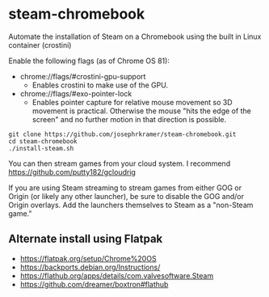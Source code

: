 # steam-chromebook
Automate the installation of Steam on a Chromebook using the built in Linux container (crostini)

Enable the following flags (as of Chrome OS 81):
- chrome://flags/#crostini-gpu-support
  - Enables crostini to make use of the GPU.
- chrome://flags/#exo-pointer-lock
  - Enables pointer capture for relative mouse movement so 3D movement is practical. Otherwise the mouse "hits the edge of the screen" and no further motion in that direction is possible.

```
git clone https://github.com/josephrkramer/steam-chromebook.git
cd steam-chromebook
./install-steam.sh
```

You can then stream games from your cloud system. I recommend https://github.com/putty182/gcloudrig

If you are using Steam streaming to stream games from either GOG or Origin (or likely any other launcher), be sure to disable the GOG and/or Origin overlays. Add the launchers themselves to Steam as a "non-Steam game."


## Alternate install using Flatpak
- https://flatpak.org/setup/Chrome%20OS
- https://backports.debian.org/Instructions/
- https://flathub.org/apps/details/com.valvesoftware.Steam
- https://github.com/dreamer/boxtron#flathub
